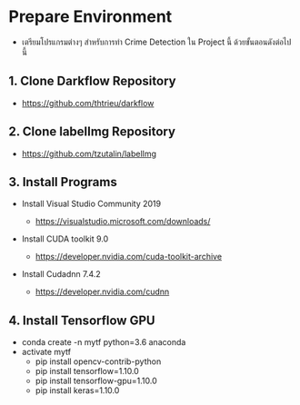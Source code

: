 # Prepare Environment
- เตรียมโปรแกรมต่างๆ สำหรับการทำ Crime Detection ใน Project นี้ ด้วยขั้นตอนดังต่อไปนี้
## 1. Clone Darkflow Repository
- https://github.com/thtrieu/darkflow

## 2. Clone labelImg Repository
- https://github.com/tzutalin/labelImg

## 3. Install Programs
- Install Visual Studio Community 2019
  - https://visualstudio.microsoft.com/downloads/
  
- Install CUDA toolkit 9.0
  - https://developer.nvidia.com/cuda-toolkit-archive

- Install Cudadnn 7.4.2
  - https://developer.nvidia.com/cudnn
  
## 4. Install Tensorflow GPU
- conda create -n mytf python=3.6 anaconda
- activate mytf
  - pip install opencv-contrib-python
  - pip install tensorflow=1.10.0
  - pip install tensorflow-gpu=1.10.0
  - pip install keras=1.10.0
